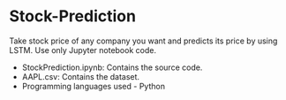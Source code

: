 # Stock-Prediction
Take stock price of any company you want and predicts its price by using LSTM. Use only Jupyter notebook code.
- StockPrediction.ipynb: Contains the source code.
- AAPL.csv: Contains the dataset. 
- Programming languages used - Python
